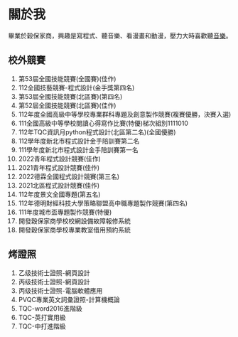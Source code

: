 # 關於我
畢業於穀保家商，興趣是寫程式、聽音樂、看漫畫和動漫，壓力大時喜歡聽[音樂](https://www.youtube.com/channel/UCcd-GOvl9DdyPVHQxy58bOw)。

## 校外競賽
1. 第53屆全國技能競賽(全國賽)(佳作)
2. 112全國技藝競賽-程式設計(金手獎第四名)
3. 第53屆全國技能競賽(北區賽)(第四名)
4. 第52屆全國技能競賽(北區賽)(佳作)
5. 112年度全國高級中等學校專業群科專題及創意製作競賽(複賽優勝，決賽入選)
6. 111全國高級中等學校閱讀心得寫作比賽(特優)梯次組別1111010
7. 112年TQC資訊月python程式設計(北區第二名)(全國優勝)
8. 112學年度新北市程式設計金手陪訓賽第二名
9.  111學年度新北市程式設計金手陪訓賽第一名
10. 2022青年程式設計競賽(佳作)
11. 2021青年程式設計競賽(佳作)
12. 2022德霖全國程式設計競賽(第三名)
13. 2021北區程式設計競賽(佳作)
14. 112年度景文全國專題(第五名)
15. 112年德明財經科技大學策略聯盟高中職專題製作競賽(第四名)
16. 111年度城市盃專題製作競賽(特優)
17. 開發穀保家商學校校網設備故障報修系統
18. 開發穀保家商學校專業教室借用預約系統

## 烤證照
1. 乙级技術士證照-網頁設計
2. 丙级技術士證照-網頁設計
3. 丙级技術士證照-電腦軟體應用
4. PVQC專業英文詞彙證照-計算機概論
5. TQC-word2016進階級
6. TQC-英打實用級
7. TQC-中打進階級
